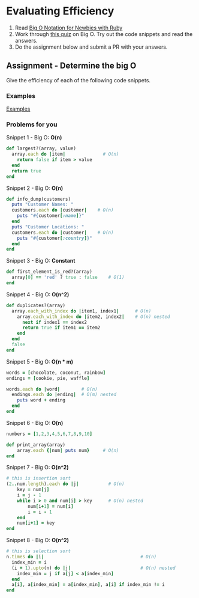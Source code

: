 # Evaluating Efficiency

1. Read [Big O Notation for Newbies with Ruby](http://www.datakicks.com/2016/06/04/big-o-notation.html)
2. Work through [this quiz](http://www.codequizzes.com/computer-science/beginner/big-o-algorithms) on Big O. Try out the code snippets and read the answers.
3. Do the assignment below and submit a PR with your answers.


## Assignment - Determine the big O
Give the efficiency of each of the following code snippets.

### Examples
[Examples](examples.md)

### Problems for you

Snippet 1 - Big O: **O(n)**
```ruby
def largest?(array, value)
  array.each do |item|              # O(n)
    return false if item > value    
  end
  return true
end
```

Snippet 2 - Big O: **O(n)**
```ruby
def info_dump(customers)
  puts "Customer Names: "
  customers.each do |customer|    # O(n)
    puts "#{customer[:name]}"
  end
  puts "Customer Locations: "     
  customers.each do |customer|    # O(n)
    puts "#{customer[:country]}"
  end
end
```

Snippet 3 - Big O: **Constant**
```ruby
def first_element_is_red?(array)
  array[0] == 'red' ? true : false    # O(1)
end
```

Snippet 4 - Big O: **O(n^2)**
```ruby
def duplicates?(array)
  array.each_with_index do |item1, index1|      # O(n)
    array.each_with_index do |item2, index2|    # O(n) nested
      next if index1 == index2
      return true if item1 == item2
    end
  end
  false
end
```

Snippet 5 - Big O: **O(n * m)**
```ruby
words = [chocolate, coconut, rainbow]
endings = [cookie, pie, waffle]

words.each do |word|        # O(n)
  endings.each do |ending|  # O(m) nested
    puts word + ending
  end
end
```

Snippet 6 - Big O: **O(n)**
```ruby
numbers = [1,2,3,4,5,6,7,8,9,10]

def print_array(array)
    array.each {|num| puts num}     # O(n)
end
```

Snippet 7 - Big O: **O(n^2)**
```ruby
# this is insertion sort
(2..num.length).each do |j|           # O(n)
    key = num[j]
    i = j - 1
    while i > 0 and num[i] > key      # O(n) nested
        num[i+1] = num[i]
        i = i - 1
    end
    num[i+1] = key
end
```

Snippet 8 - Big O: **O(n^2)**
```ruby
# this is selection sort
n.times do |i|                                    # O(n)
  index_min = i
  (i + 1).upto(n) do |j|                          # O(n) nested
    index_min = j if a[j] < a[index_min]
  end
  a[i], a[index_min] = a[index_min], a[i] if index_min != i
end
```
